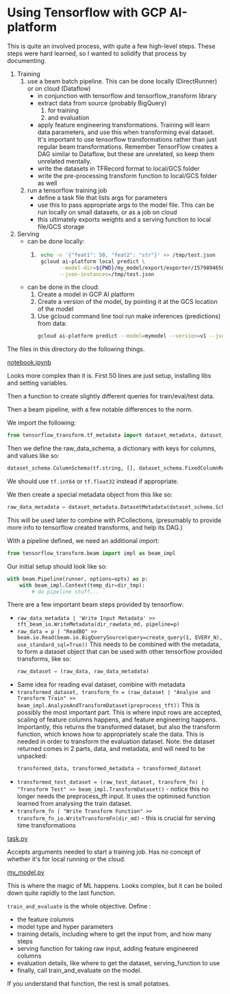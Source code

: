 # Using Tensorflow with GCP AI-platform

This is quite an involved process, with quite a few high-level steps.
These steps were hard learned, so I wanted to solidify that process by documenting.

1. Training
    1. use a beam batch pipeline. This can be done locally (DirectRunner) or on cloud (Dataflow)
        - in conjunction with tensorflow and tensorflow_transform library
        - extract data from source (probably BigQuery)
            1. for training
            1. and evaluation
        - apply feature engineering transformations. Training will learn data parameters, and use this when transforming eval dataset.
        It's important to use tensorflow transformations rather than just regular beam transformations.
        Remember TensorFlow creates a DAG similar to Dataflow, but these are unrelated, so keep them unrelated mentally. 
        - write the datasets in TFRecord format to local/GCS folder
        - write the pre-processing transform function to local/GCS folder as well
    1. run a tensorflow training job
        - define a task file that lists args for parameters
        - use this to pass appropriate args to the model file. This can be run locally on small datasets, or as a job on cloud
        - this ultimately exports weights and a serving function to local file/GCS storage
2. Serving
    - can be done locally:
        1. ```bash
            echo -n '{"feat1": 50, "feat2": "str"}' >> /tmp/test.json
            gcloud ai-platform local predict \
                  --model-dir=${PWD}/my_model/export/exporter/157989465845 \
                  --json-instances=/tmp/test.json
            ```
    - can be done in the cloud:
        1. Create a model in GCP AI platform
        1. Create a version of the model, by pointing it at the GCS location of the model
        1. Use gcloud command line tool run make inferences (predictions) from data:
            ```bash
            gcloud ai-platform predict --model=mymodel --version=v1 --json-instances=/tmp/test.json 
           ```
           
The files in this directory do the following things.

[notebook.ipynb](./notebook.ipynb)

Looks more complex than it is.
First 50 lines are just setup, installing libs and setting variables.

Then a function to create slightly different queries for train/eval/test data.

Then a beam pipeline, with a few notable differences to the norm.

We import the following:
```python
from tensorflow_transform.tf_metadata import dataset_metadata, dataset_schema
```

Then we define the raw_data_schema, a dictionary with keys for columns, and values like so:

```python
dataset_schema.ColumnSchema(tf.string, [], dataset_schema.FixedColumnRepresentation())
```

We should use `tf.int64` or `tf.float32` instead if appropriate.

We then create a special metadata object from this like so:

```python
raw_data_metadata = dataset_metadata.DatasetMetadata(dataset_schema.Schema(raw_data_schema))
```

This will be used later to combine with PCollections, (presumably to provide more info to tensorflow created transforms, and help its DAG.)

With a pipeline defined, we need an additional import:
```python
from tensorflow_transform.beam import impl as beam_impl
```

Our initial setup should look like so:

```python
with beam.Pipeline(runner, options=opts) as p:
    with beam_impl.Context(temp_dir=dir_tmp):
        # do pipeline stuff...
```

There are a few important beam steps provided by tensorflow:
- `raw_data_metadata | 'Write Input Metadata' >> tft_beam_io.WriteMetadata(dir_rawdata_md, pipeline=p)`
- `raw_data = p | "ReadBQ" >> beam.io.Read(beam.io.BigQuerySource(query=create_query(1, EVERY_N), use_standard_sql=True))`
    This needs to be combined with the metadata, to form a dataset object that can be used with other tensorflow provided transforms, like so:
    ```python
    raw_dataset = (raw_data, raw_data_metadata)
    ```
- Same idea for reading eval dataset, combine with metadata
- `transformed_dataset, transform_fn = (raw_dataset | "Analyse and Transform Train" >> beam_impl.AnalyzeAndTransformDataset(preprocess_tft))`
    This is possibly the most important part. This is where input rows are accepted, scaling of feature columns happens, and feature engineering happens.
    Importantly, this returns the transformed dataset, but also the transform function, which knows how to appropriately scale the data.
    This is needed in order to transform the evaluation dataset.
    Note: the dataset returned comes in 2 parts, data, and metadata, and will need to be unpacked:
    ```python
    transformed_data, transformed_metadata = transformed_dataset
    ```
- `transformed_test_dataset = (raw_test_dataset, transform_fn) | "Transform Test" >> beam_impl.TransformDataset()` - notice this no longer needs the preprocess_tft input. It uses the optimised function learned from analysing the train dataset.
- `transform_fn | "Write Transform Function" >> transform_fn_io.WriteTransformFn(dir_md)` - this is crucial for serving time transformations


[task.py](./task.py)

Accepts arguments needed to start a training job.
Has no concept of whether it's for local running or the cloud.

[my_model.py](./my_model.py)

This is where the magic of ML happens.
Looks complex, but it can be boiled down quite rapidly to the last function.

`train_and_evaluate` is the whole objective. Define :
- the feature columns
- model type and hyper parameters
- training details, including where to get the input from, and how many steps
- serving function for taking raw input, adding feature engineered columns
- evaluation details, like where to get the dataset, serving_function to use
- finally, call train_and_evaluate on the model.

If you understand that function, the rest is small potatoes.
